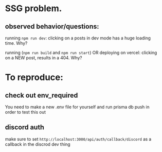 # SSG problem.
## observed behavior/questions:

running `npm run dev`: clicking on a posts in dev mode has a huge loading time. Why?

running (`npm run build` and `npm run start`) OR deploying on vercel: clicking on a NEW post, results in a 404. Why?

# To reproduce:
## check out env_required
You need to make a new .env file for yourself and run prisma db push in order to test this out

## discord auth
make sure to set `http://localhost:3000/api/auth/callback/discord`
as a callback in the discrod dev thing
